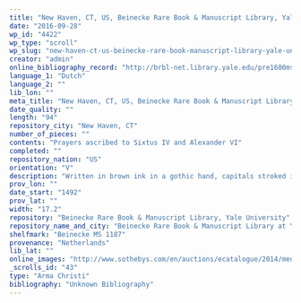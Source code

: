 ```yaml
---
title: "New Haven, CT, US, Beinecke Rare Book & Manuscript Library, Yale University, Beinecke MS 1187"
date: "2016-09-28"
wp_id: "4422"
wp_type: "scroll"
wp_slug: "new-haven-ct-us-beinecke-rare-book-manuscript-library-yale-university-beinecke-ms-1187"
creator: "admin"
online_bibliography_record: "http://brbl-net.library.yale.edu/pre1600ms/docs/pre1600.ms1187.htm"
language_1: "Dutch"
language_2: ""
lib_lon: ""
meta_title: "New Haven, CT, US, Beinecke Rare Book & Manuscript Library, Yale University, Beinecke MS 1187"
date_quality: ""
length: "94"
repository_city: "New Haven, CT"
number_of_pieces: ""
contents: "Prayers ascribed to Sixtus IV and Alexander VI"
completed: ""
repository_nation: "US"
orientation: "V"
description: "Written in brown ink in a gothic hand, capitals stroked in red, rubrics in red, one- to 3-line initials in red or blue, one very large miniature with the bust-figure of Christ surrounded by the Arma Christi (two dice, a torch, pliers, the cross, a flagellum on top, a spear, the sponge on rod and three nails) emerging from a sarcophagus, wearing the crown of thorns and showing his stigmata, on a blue ground, in a gold frame with sprays of stylised flowers in orange with green leaves to the sides and the top, one large initial in blue formed of fleshy acanthus on a burnished gold ground with orange flowers in the corners, enclosing sprays of flowers drawn in red, one smaller initial in gold with red pen-flourishing and green infill."
prov_lon: ""
date_start: "1492"
prov_lat: ""
width: "17.2"
repository: "Beinecke Rare Book & Manuscript Library, Yale University"
repository_name_and_city: "Beinecke Rare Book & Manuscript Library at Yale University, New Haven CT US"
shelfmark: "Beinecke MS 1187"
provenance: "Netherlands"
lib_lat: ""
online_images: "http://www.sothebys.com/en/auctions/ecatalogue/2014/medieval-renaissance-manuscripts-l14240/lot.48.html"
_scrolls_id: "43"
type: "Arma Christi"
bibliography: "Unknown Bibliography"
---
```



